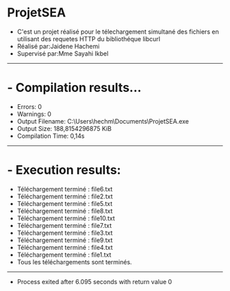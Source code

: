 # ProjetSEA
- C'est un projet réalisé pour le télechargement simultané des fichiers en utilisant des requetes HTTP du bibliothéque libcurl
- Réalisé par:Jaidene Hachemi
- Supervisé par:Mme Sayahi Ikbel
--------
# - Compilation results...
- Errors: 0
- Warnings: 0
- Output Filename: C:\Users\hechm\Documents\ProjetSEA.exe
- Output Size: 188,8154296875 KiB
- Compilation Time: 0,14s
--------
# - Execution results:
- Téléchargement terminé : file6.txt
- Téléchargement terminé : file2.txt
- Téléchargement terminé : file5.txt
- Téléchargement terminé : file8.txt
- Téléchargement terminé : file10.txt
- Téléchargement terminé : file7.txt
- Téléchargement terminé : file3.txt
- Téléchargement terminé : file9.txt
- Téléchargement terminé : file4.txt
- Téléchargement terminé : file1.txt
- Tous les téléchargements sont terminés.

--------------------------------
- Process exited after 6.095 seconds with return value 0
